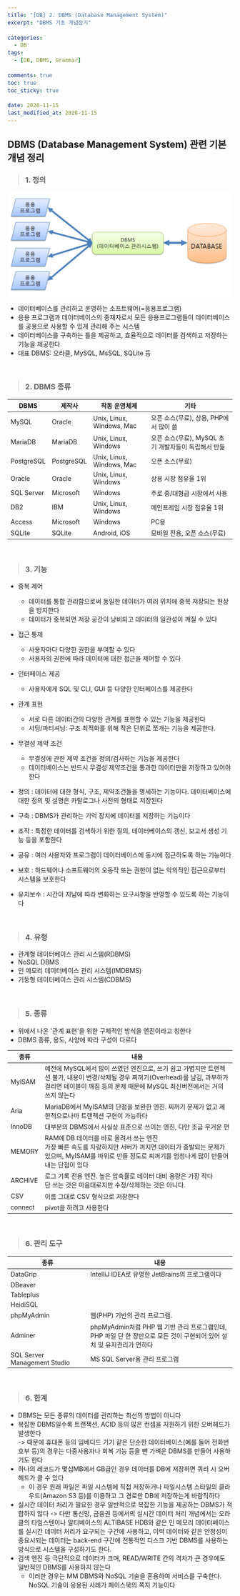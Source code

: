 ```yaml
---
title: "[DB] 2. DBMS (Database Management System)"
excerpt: "DBMS 기초 개념잡기"

categories:
  - DB
tags:
  - [DB, DBMS, Grammar]

comments: true
toc: true
toc_sticky: true

date: 2020-11-15
last_modified_at: 2020-11-15
---
```


## DBMS (Database Management System) 관련 기본 개념 정리

> ### 1. 정의

<p align="center">
  <img width="calc(100% - #{$right-sidebar-width-narrow})" height="auto" src="/assets/images/db/dbms.png">
</p>

- 데이터베이스를 관리하고 운영하는 소프트웨어(=응용프로그램)
- 응용 프로그램과 데이터베이스의 중재자로서 모든 응용프로그램들이 데이터베이스를 공용으로 사용할 수 있게 관리해 주는 시스템
- 데이터베이스를 구축하는 틀을 제공하고, 효율적으로 데이터를 검색하고 저장하는 기능을 제공한다
- 대표 DBMS: 오라클, MySQL, MsSQL, SQLite 등

<br>

> ### 2. DBMS 종류

| DBMS       | 제작사     | 작동 운영체제             | 기타                                                 |
| ---------- | ---------- | ------------------------- | ---------------------------------------------------- |
| MySQL      | Oracle     | Unix, Linux, Windows, Mac | 오픈 소스(무료), 상용, PHP에서 많이 씀               |
| MariaDB    | MariaDB    | Unix, Linux, Windows      | 오픈 소스(무료), MySQL 초기 개발자들이 독립해서 만듦 |
| PostgreSQL | PostgreSQL | Unix, Linux, Windows, Mac | 오픈 소스(무료)                                      |
| Oracle     | Oracle     | Unix, Linux, Windows      | 상용 시장 점유율 1위                                 |
| SQL Server | Microsoft  | Windows                   | 주로 중/대형급 시장에서 사용                         |
| DB2        | IBM        | Unix, Linux, Windows      | 메인프레임 시장 점유율 1위                           |
| Access     | Microsoft  | Windows                   | PC용                                                 |
| SQLite     | SQLite     | Android, iOS              | 모바일 전용, 오픈 소스(무료)                         |

<br>

> ### 3. 기능

- 중복 제어

  - 데이터를 통합 관리함으로써 동일한 데이터가 여러 위치에 중복 저장되는 현상을 방지한다
  - 데이터가 중복되면 저장 공간이 낭비되고 데이터의 일관성이 깨질 수 있다

- 접근 통제

  - 사용자마다 다양한 권한을 부여할 수 있다
  - 사용자의 권한에 따라 데이터에 대한 접근을 제어할 수 있다

- 인터페이스 제공

  - 사용자에게 SQL 및 CLI, GUI 등 다양한 인터페이스를 제공한다

- 관계 표현

  - 서로 다른 데이터간의 다양한 관계를 표현할 수 있는 기능을 제공한다
  - 샤딩/파티셔닝: 구조 최적화를 위해 작은 단위로 쪼개는 기능을 제공한다.

- 무결성 제약 조건

  - 무결성에 관한 제약 조건을 정의/검사하는 기능을 제공한다
  - 데이터베이스는 반드시 무결성 제약조건을 통과한 데이터만을 저장하고 있어야 한다

- 정의 : 데이터에 대한 형식, 구조, 제약조건들을 명세하는 기능이다. 데이터베이스에 대한 정의 및 설명은 카탈로그나 사전의 형태로 저장된다
- 구축 : DBMS가 관리하는 기억 장치에 데이터를 저장하는 기능이다
- 조작 : 특정한 데이터를 검색하기 위한 질의, 데이터베이스의 갱신, 보고서 생성 기능 등을 포함한다
- 공유 : 여러 사용자와 프로그램이 데이터베이스에 동시에 접근하도록 하는 기능이다
- 보호 : 하드웨어나 소프트웨어의 오동작 또는 권한이 없는 악의적인 접근으로부터 시스템을 보호한다
- 유지보수 : 시간이 지남에 따라 변화하는 요구사항을 반영할 수 있도록 하는 기능이다

<br>

> ### 4. 유형

- 관계형 데이터베이스 관리 시스템(RDBMS)
- NoSQL DBMS
- 인 메모리 데이터베이스 관리 시스템(IMDBMS)
- 기둥형 데이터베이스 관리 시스템(CDBMS)

<br>

> ### 5. 종류

- 위에서 나온 '관계 표현'을 위한 구체적인 방식을 엔진이라고 칭한다
- DBMS 종류, 용도, 사양에 따라 구성이 다르다

| 종류    | 내용                                                                                                                                                                                                           |
| ------- | -------------------------------------------------------------------------------------------------------------------------------------------------------------------------------------------------------------- |
| MyISAM  | 예전에 MySQL에서 많이 쓰였던 엔진으로, 쓰기 쉽고 가볍지만 트랜젝션 불가, 내용이 변경/삭제될 경우 찌꺼기(Overhead)를 남김, 과부하가 걸리면 테이블이 깨짐 등의 문제 때문에 MySQL 최신버전에서는 거의 쓰지 않는다 |
| Aria    | MariaDB에서 MyISAM의 단점을 보완한 엔진. 찌꺼기 문제가 없고 제한적으로나마 트랜젝션 구현이 가능하다                                                                                                            |
| InnoDB  | 대부분의 DBMS에서 사실상 표준으로 쓰이는 엔진, 다만 조금 무거운 편                                                                                                                                             |
| MEMORY  | RAM에 DB 데이터를 바로 올려서 쓰는 엔진<br>가장 빠른 속도를 자랑하지만 서버가 꺼지면 데이터가 증발되는 문제가 있으며, MyISAM를 따위로 만들 정도로 찌꺼기를 엄청나게 많이 만들어내는 단점이 있다                |
| ARCHIVE | 로그 기록 전용 엔진. 높은 압축률로 데이터 대비 용량은 가장 작다<br>단 쓰는 것은 마음대로지만 수정/삭제하는 것은 아니다.                                                                                        |
| CSV     | 이름 그대로 CSV 형식으로 저장한다                                                                                                                                                                              |
| connect | pivot을 하려고 사용한다                                                                                                                                                                                        |

<br>

> ### 6. 관리 도구

| 종류                         | 내용                                                                                                                       |
| ---------------------------- | -------------------------------------------------------------------------------------------------------------------------- |
| DataGrip                     | IntelliJ IDEA로 유명한 JetBrains의 프로그램이다                                                                            |
| DBeaver                      |                                                                                                                            |
| Tableplus                    |                                                                                                                            |
| HeidiSQL                     |                                                                                                                            |
| phpMyAdmin                   | 웹(PHP) 기반의 관리 프로그램.                                                                                              |
| Adminer                      | phpMyAdmin처럼 PHP 웹 기반 관리 프로그램인데,<br>PHP 파일 단 한 장만으로 모든 것이 구현되어 있어 설치 및 유지관리가 편하다 |
| SQL Server Management Studio | MS SQL Server용 관리 프로그램                                                                                              |

<br>

> ### 6. 한계

- DBMS는 모든 종류의 데이터를 관리하는 최선의 방법이 아니다
- 복잡한 DBMS일수록 트랜잭션, ACID 등의 많은 컨셉을 지원하기 위한 오버헤드가 발생한다  
  -> 때문에 휴대폰 등의 임베디드 기기 같은 단순한 데이터베이스(예를 들어 전화번호부 등)의 경우는 다중사용자나 회복 기능 등을 뺀 가벼운 DBMS를 만들어 사용하기도 한다
- 하나의 레코드가 몇십MB에서 GB급인 경우 데이터를 DB에 저장하면 쿼리 시 오버헤드가 클 수 있다
  - 이 경우 원래 파일은 파일 시스템에 직접 저장하거나 파일시스템 스타일의 클라우드(Amazon S3 등)를 이용하고 그 경로만 DB에 저장하는게 바람직하다
- 실시간 데이터 처리가 필요한 경우 일반적으로 복잡한 기능을 제공하는 DBMS가 적합하지 않다
  -> 다만 통신망, 금융권 등에서의 실시간 데이터 처리 개념에서는 오라클의 타임스텐이나 알티베이스의 ALTIBASE HDB와 같은 인 메모리 데이터베이스를 실시간 데이터 처리가 요구되는 구간에 사용하고, 이력 데이터와 같은 안정성이 중요시되는 데이터는 back-end 구간에 전통적인 디스크 기반 DBMS를 사용하는 방식으로 시스템을 구성하기도 한다.
- 검색 엔진 등 극단적으로 데이터가 크며, READ/WRITE 간의 격차가 큰 경우에도 일반적인 DBMS를 사용하지 않는다
  - 이러한 경우는 MM DBMS와 NoSQL 기술을 혼용하여 서비스를 구축한다. NoSQL 기술이 응용된 사례가 페이스북의 쪽지 기능이다
